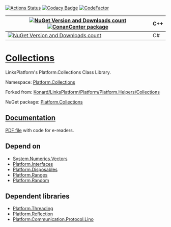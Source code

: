 [![Actions Status](https://github.com/linksplatform/Collections/workflows/CD/badge.svg)](https://github.com/linksplatform/Collections/actions?workflow=CD)
[![Codacy Badge](https://api.codacy.com/project/badge/Grade/ddbcbaaa204a47d7b388ca679791e3fb)](https://app.codacy.com/gh/linksplatform/Collections?utm_source=github.com&utm_medium=referral&utm_content=linksplatform/Collections&utm_campaign=Badge_Grade_Settings)
[![CodeFactor](https://www.codefactor.io/repository/github/linksplatform/collections/badge)](https://www.codefactor.io/repository/github/linksplatform/collections)

| [![NuGet Version and Downloads count](https://buildstats.info/nuget/Platform.Collections.TemplateLibrary)](https://www.nuget.org/packages/Platform.Collections.TemplateLibrary) [![ConanCenter package](https://repology.org/badge/version-for-repo/conancenter/platform.collections.svg)](https://conan.io/center/platform.collections) | __C++__  |
|-|-|
| [![NuGet Version and Downloads count](https://buildstats.info/nuget/Platform.Collections)](https://www.nuget.org/packages/Platform.Collections) | C# |

# [Collections](https://github.com/linksplatform/Collections)

LinksPlatform's Platform.Collections Class Library.

Namespace: [Platform.Collections](https://linksplatform.github.io/Collections/csharp/api/Platform.Collections.html)

Forked from: [Konard/LinksPlatform/Platform/Platform.Helpers/Collections](https://github.com/Konard/LinksPlatform/tree/3f493392043220e6efef3df8650cd61f916122bd/Platform/Platform.Helpers/Collections)

NuGet package: [Platform.Collections](https://www.nuget.org/packages/Platform.Collections)

## [Documentation](https://linksplatform.github.io/Collections)
[PDF file](https://linksplatform.github.io/Collections/csharp/Platform.Collections.pdf) with code for e-readers.

## Depend on
*   [System.Numerics.Vectors](https://www.nuget.org/packages/System.Numerics.Vectors)
*   [Platform.Interfaces](https://github.com/linksplatform/Interfaces)
*   [Platform.Disposables](https://github.com/linksplatform/Disposables)
*   [Platform.Ranges](https://github.com/linksplatform/Ranges)
*   [Platform.Random](https://github.com/linksplatform/Random)

## Dependent libraries
*   [Platform.Threading](https://github.com/linksplatform/Threading)
*   [Platform.Reflection](https://github.com/linksplatform/Reflection)
*   [Platform.Communication.Protocol.Lino](https://github.com/linksplatform/Communication.Protocol.Lino)
